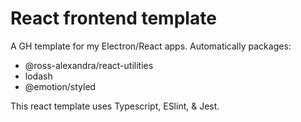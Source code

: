 # React frontend template
A GH template for my Electron/React apps. Automatically packages:
 - @ross-alexandra/react-utilities
 - lodash
 - @emotion/styled

This react template uses Typescript, ESlint, & Jest.
